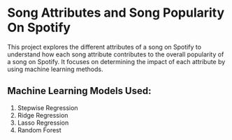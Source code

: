 # Song Attributes and Song Popularity On Spotify
This project explores the different attributes of a song on Spotify to understand how each song attribute contributes to the overall popularity of a song on Spotify. It focuses on determining the impact of each attribute by using machine learning methods.

## Machine Learning Models Used: 
1. Stepwise Regression
2. Ridge Regression
3. Lasso Regression
4. Random Forest
